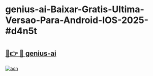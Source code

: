 # genius-ai-Baixar-Gratis-Ultima-Versao-Para-Android-IOS-2025-#d4n5t

# <h2><a href="https://ainizakaria.my?title=genius-ai&ref=25M">🔗👉 🔴 genius-ai</a></h2>

[![acn](https://github.com/user-attachments/assets/0f9c940e-d8b0-45ae-aac7-cd30a18b3e1c)](https://ainizakaria.my?title=genius-ai&ref=25M)

